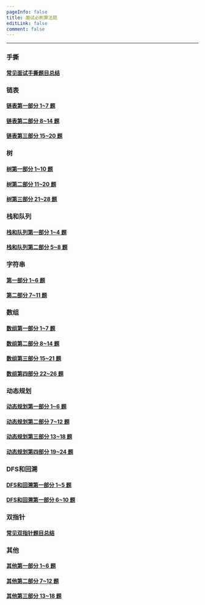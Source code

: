 ```yaml
---
pageInfo: false
title: 面试必刷算法题
editLink: false
comment: false
---
```


-----


### 手撕

#### [常见面试手撕题目总结](./handtearing.md)



### 链表

#### [链表第一部分 1~7 题](./linklist/01.md)

#### [链表第二部分 8~14 题](./linklist/02.md)

#### [链表第三部分 15~20 题](./linklist/03.md)



### 树

#### [树第一部分 1~10 题](./tree/01.md)

#### [树第二部分 11~20 题](./tree/02.md)

#### [树第三部分 21~28 题](./tree/03.md)



### 栈和队列

#### [栈和队列第一部分 1~4 题](./stark-queue/01.md)

#### [栈和队列第二部分 5~8 题](./stark-queue/02.md)



### 字符串

#### [第一部分 1~6 题](./string/01.md)

#### [第二部分 7~11 题](./string/02.md)



### 数组

#### [数组第一部分 1~7 题](./array/01.md)

#### [数组第二部分 8~14 题](./array/02.md)

#### [数组第三部分 15~21 题](./array/03.md)

#### [数组第四部分 22~26 题](./array/04.md)



### 动态规划

#### [动态规划第一部分 1~6 题](./dp/01.md)

#### [动态规划第二部分 7~12 题](./dp/02.md)

#### [动态规划第三部分 13~18 题](./dp/03.md)

#### [动态规划第四部分 19~24 题](./dp/04.md)



### DFS和回溯

#### [DFS和回溯第一部分 1~5 题](./dfs-backtrack/01.md)

#### [DFS和回溯第一部分 6~10 题](./dfs-backtrack/02.md)



### 双指针

#### [常见双指针题目总结](./twoPoint/01.md)





### 其他

#### [其他第一部分 1~6 题](./other/01.md)

#### [其他第二部分 7~12 题](./other/02.md)

#### [其他第三部分 13~18 题](./other/03.md)
